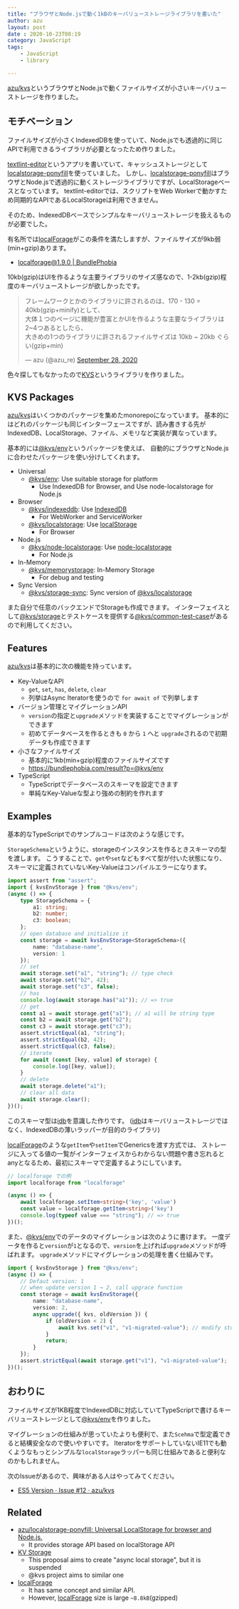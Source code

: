 ```yaml
---
title: "ブラウザとNode.jsで動く1kBのキーバリューストレージライブラリを書いた"
author: azu
layout: post
date : 2020-10-23T08:19
category: JavaScript
tags:
    - JavaScript
    - library

---
```


[azu/kvs](https://github.com/azu/kvs)というブラウザとNode.jsで動くファイルサイズが小さいキーバリューストレージを作りました。

## モチベーション

ファイルサイズが小さくIndexedDBを使っていて、Node.jsでも透過的に同じAPIで利用できるライブラリが必要となったため作りました。

[textlint-editor](https://github.com/textlint/editor)というアプリを書いていて、キャッシュストレージとして[localstorage-ponyfill](https://github.com/azu/localstorage-ponyfill)を使っていました。
しかし、[localstorage-ponyfill](https://github.com/azu/localstorage-ponyfill)はブラウザとNode.jsで透過的に動くストレージライブラリですが、LocalStorageベースとなっています。
textlint-editorでは、スクリプトをWeb Workerで動かすため同期的なAPIであるLocalStorageは利用できません。

そのため、IndexedDBベースでシンプルなキーバリューストレージを扱えるものが必要でした。

有名所では[localForage](https://github.com/localForage/localForage)がこの条件を満たしますが、ファイルサイズが9kb弱(min+gzip)あります。

- [localforage@1.9.0 | BundlePhobia](https://bundlephobia.com/result?p=localforage@1.9.0)

10kb(gzip)はUIを作るような主要ライブラリのサイズ感なので、1-2kb(gzip)程度のキーバリューストレージが欲しかったです。

<blockquote class="twitter-tweet"><p lang="ja" dir="ltr">フレームワークとかのライブラリに許されるのは、170 - 130 = 40kb(gzip+minify)として、<br>大体１つのページに機能が豊富とかUIを作るような主要なライブラリは2~4つあるとしたら、<br>大きめの1つのライブラリに許されるファイルサイズは 10kb ~ 20kb ぐらい(gzip+min)</p>&mdash; azu (@azu_re) <a href="https://twitter.com/azu_re/status/1310449342730313728?ref_src=twsrc%5Etfw">September 28, 2020</a></blockquote>
<script async src="https://platform.twitter.com/widgets.js" charset="utf-8"></script> 

色々探してもなかったので[KVS](https://github.com/azu/kvs)というライブラリを作りました。

## KVS Packages

[azu/kvs](https://github.com/azu/kvs)はいくつかのパッケージを集めたmonorepoになっています。
基本的にはどれのパッケージも同じインターフェースですが、読み書きする先がIndexedDB、LocalStorage、ファイル、メモリなど実装が異なっています。

基本的には[@kvs/env](https://github.com/azu/kvs/tree/master/packages/env)というパッケージを使えば、
自動的にブラウザとNode.jsに合わせたパッケージを使い分けしてくれます。

- Universal
    - [@kvs/env](https://github.com/azu/kvs/tree/master/packages/env): Use suitable storage for platform
        - Use IndexedDB for Browser, and Use node-localstorage for Node.js
- Browser
    - [@kvs/indexeddb](https://github.com/azu/kvs/tree/master/packages/indexeddb): Use [IndexedDB](https://developer.mozilla.org/en-US/docs/Web/API/IndexedDB_API)
        - For WebWorker and ServiceWorker
    - [@kvs/localstorage](https://github.com/azu/kvs/tree/master/packages/localstorage): Use [localStorage](https://developer.mozilla.org/docs/Web/API/Window/localStorage)
        - For Browser
- Node.js
    - [@kvs/node-localstorage](https://github.com/azu/kvs/tree/master/packages/node-localstorage): Use [node-localstorage](https://github.com/lmaccherone/node-localstorage)
        - For Node.js
- In-Memory
    - [@kvs/memorystorage](https://github.com/azu/kvs/tree/master/packages/memorystorage): In-Memory Storage
        - For debug and testing
- Sync Version
    - [@kvs/storage-sync](https://github.com/azu/kvs/tree/master/packages/storage-sync): Sync version of [@kvs/localstorage](https://github.com/azu/kvs/tree/master/packages/localstorage)

また自分で任意のバックエンドでStorageも作成できます。
インターフェイスとして[@kvs/storage](https://github.com/azu/kvs/tree/master/packages/storage)とテストケースを提供する[@kvs/common-test-case](https://github.com/azu/kvs/tree/master/packages/common-test-case)があるので利用してください。

## Features

[azu/kvs](https://github.com/azu/kvs)は基本的に次の機能を持っています。

- Key-ValueなAPI
    - `get`, `set`, `has`, `delete`, `clear`
    - 列挙はAsync Iteratorを使うので `for await of` で列挙します
- バージョン管理とマイグレーションAPI
    - `version`の指定と`upgrade`メソッドを実装することでマイグレーションができます
    - 初めてデータベースを作るときも `0` から `1` へと `upgrade`されるので初期データも作成できます
- 小さなファイルサイズ
    - 基本的に1kb(min+gzip)程度のファイルサイズです
    - <https://bundlephobia.com/result?p=@kvs/env>
- TypeScript
    - TypeScriptでデータベースのスキーマを設定できます
    - 単純なKey-Valueな型より強めの制約を作れます

## Examples

基本的なTypeScriptでのサンプルコードは次のような感じです。

`StorageSchema`というように、storageのインスタンスを作るときスキーマの型を渡します。
こうすることで、`get`や`set`などもすべて型が付いた状態になり、スキーマに定義されていないKey-Valueはコンパイルエラーになります。

```ts
import assert from "assert";
import { kvsEnvStorage } from "@kvs/env";
(async () => {
    type StorageSchema = {
        a1: string;
        b2: number;
        c3: boolean;
    };
    // open database and initialize it
    const storage = await kvsEnvStorage<StorageSchema>({
        name: "database-name",
        version: 1
    });
    // set
    await storage.set("a1", "string"); // type check
    await storage.set("b2", 42);
    await storage.set("c3", false);
    // has
    console.log(await storage.has("a1")); // => true
    // get
    const a1 = await storage.get("a1"); // a1 will be string type
    const b2 = await storage.get("b2");
    const c3 = await storage.get("c3");
    assert.strictEqual(a1, "string");
    assert.strictEqual(b2, 42);
    assert.strictEqual(c3, false);
    // iterate
    for await (const [key, value] of storage) {
        console.log([key, value]);
    }
    // delete
    await storage.delete("a1");
    // clear all data
    await storage.clear();
})();
```

このスキーマ型は[idb](https://github.com/jakearchibald/idb)を意識した作りです。
([idb](https://github.com/jakearchibald/idb)はキーバリューストレージではなく、IndexedDBの薄いラッパーが目的のライブラリ)


[localForage](https://github.com/localForage/localForage)のような`getItem`や`setItem`でGenericsを渡す方式では、
ストレージに入ってる値の一覧がインターフェイスからわからない問題や書き忘れるとanyとなるため、最初にスキーマで定義するようにしています。

```ts
// localforage での例
import localforage from "localforage"

(async () => {
    await localforage.setItem<string>('key', 'value')
    const value = localforage.getItem<string>('key')
    console.log(typeof value === "string"); // => true
})();
```

また、[@kvs/env](https://github.com/azu/kvs)でのデータのマイグレーションは次のように書けます。
一度データを作ると`version`が`1`となるので、`version`を上げれば`upgrade`メソッドが呼ばれます。
`upgrade`メソッドにマイグレーションの処理を書く仕組みです。

```ts
import { kvsEnvStorage } from "@kvs/env";
(async () => {
    // Defaut version: 1 
    // when update version 1 → 2, call upgrace function
    const storage = await kvsEnvStorage({
        name: "database-name",
        version: 2,
        async upgrade({ kvs, oldVersion }) {
            if (oldVersion < 2) {
                await kvs.set("v1", "v1-migrated-value"); // modify storage as migration
            }
            return;
        }
    });
    assert.strictEqual(await storage.get("v1"), "v1-migrated-value");
})();
```

## おわりに

ファイルサイズが1KB程度でIndexedDBに対応していてTypeScriptで書けるキーバリューストレージとして[@kvs/env](https://github.com/azu/kvs)を作りました。

マイグレーションの仕組みが思っていたよりも便利で、また`Scehma`で型定義できると結構安全なので使いやすいです。
IteratorをサポートしていないIE11でも動くようなもっとシンプルな`localStorage`ラッパーも同じ仕組みであると便利なのかもしれません。

次のIssueがあるので、興味がある人はやってみてください。

- [ES5 Version · Issue #12 · azu/kvs](https://github.com/azu/kvs/issues/12)

## Related

- [azu/localstorage-ponyfill: Universal LocalStorage for browser and Node.js.](https://github.com/azu/localstorage-ponyfill)
    - It provides storage API based on localStorage API
- [KV Storage](https://github.com/WICG/kv-storage)
    - This proposal aims to create "async local storage", but it is suspended
    - @kvs project aims to similar one
- [localForage](https://github.com/localForage/localForage)
    - It has same concept and similar API.
    - However, [localForage](https://github.com/localForage/localForage) size is large `~8.8kB`(gzipped)
